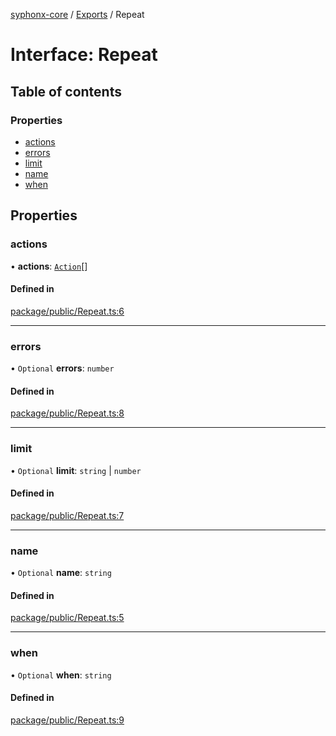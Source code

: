 [syphonx-core](../README.md) / [Exports](../modules.md) / Repeat

# Interface: Repeat

## Table of contents

### Properties

- [actions](Repeat.md#actions)
- [errors](Repeat.md#errors)
- [limit](Repeat.md#limit)
- [name](Repeat.md#name)
- [when](Repeat.md#when)

## Properties

### actions

• **actions**: [`Action`](../modules.md#action)[]

#### Defined in

[package/public/Repeat.ts:6](https://github.com/dtempx/syphonx-core/blob/bfef688/package/public/Repeat.ts#L6)

___

### errors

• `Optional` **errors**: `number`

#### Defined in

[package/public/Repeat.ts:8](https://github.com/dtempx/syphonx-core/blob/bfef688/package/public/Repeat.ts#L8)

___

### limit

• `Optional` **limit**: `string` \| `number`

#### Defined in

[package/public/Repeat.ts:7](https://github.com/dtempx/syphonx-core/blob/bfef688/package/public/Repeat.ts#L7)

___

### name

• `Optional` **name**: `string`

#### Defined in

[package/public/Repeat.ts:5](https://github.com/dtempx/syphonx-core/blob/bfef688/package/public/Repeat.ts#L5)

___

### when

• `Optional` **when**: `string`

#### Defined in

[package/public/Repeat.ts:9](https://github.com/dtempx/syphonx-core/blob/bfef688/package/public/Repeat.ts#L9)
